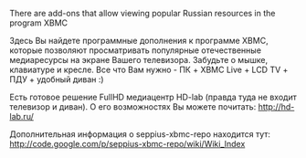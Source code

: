 There are add-ons that allow viewing popular Russian resources in the program XBMC

Здесь Вы найдете программные дополнения к программе XBMC, которые позволяют просматривать популярные отечественные медиаресурсы на экране Вашего телевизора.
Забудьте о мышке, клавиатуре и кресле. Все что Вам нужно - ПК + XBMC Live + LCD TV + ПДУ + удобный диван :)


Есть готовое решение FullHD медиацентр HD-lab (правда туда не входит телевизор и диван).
О его возможностях Вы можете почитать: http://hd-lab.ru/

Дополнительная информация о seppius-xbmc-repo находится тут: http://code.google.com/p/seppius-xbmc-repo/wiki/Wiki_Index